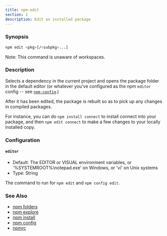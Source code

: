 ```yaml
---
title: npm-edit
section: 1
description: Edit an installed package
---
```


### Synopsis

```bash
npm edit <pkg>[/<subpkg>...]
```

Note: This command is unaware of workspaces.

### Description

Selects a dependency in the current project and opens the package folder in
the default editor (or whatever you've configured as the npm `editor`
config -- see [`npm-config`](npm-config).)

After it has been edited, the package is rebuilt so as to pick up any
changes in compiled packages.

For instance, you can do `npm install connect` to install connect
into your package, and then `npm edit connect` to make a few
changes to your locally installed copy.

### Configuration

#### `editor`

* Default: The EDITOR or VISUAL environment variables, or
  '%SYSTEMROOT%\notepad.exe' on Windows, or 'vi' on Unix systems
* Type: String

The command to run for `npm edit` and `npm config edit`.



### See Also

* [npm folders](/configuring-npm/folders)
* [npm explore](/commands/npm-explore)
* [npm install](/commands/npm-install)
* [npm config](/commands/npm-config)
* [npmrc](/configuring-npm/npmrc)
